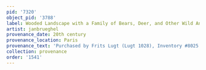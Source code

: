 ```yaml
---
pid: '7320'
object_pid: '3788'
label: Wooded Landscape with a Family of Bears, Deer, and Other Wild Animals
artist: janbrueghel
provenance_date: 20th century
provenance_location: Paris
provenance_text: 'Purchased by Frits Lugt (Lugt 1028), Inventory #8025'
collection: provenance
order: '1541'
---
```

